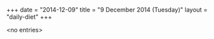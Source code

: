 +++
date = "2014-12-09"
title = "9 December 2014 (Tuesday)"
layout = "daily-diet"
+++

<p>&lt;no entries&gt;</p>
